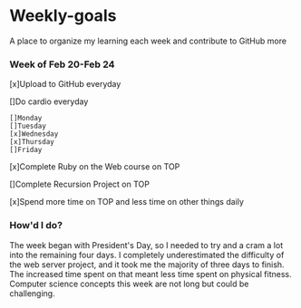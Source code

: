 # Weekly-goals
A place to organize my learning each week and contribute to GitHub more

### Week of Feb 20-Feb 24

[x]Upload to GitHub everyday

[]Do cardio everyday

    []Monday
    []Tuesday
    [x]Wednesday
    [x]Thursday
    []Friday

[x]Complete Ruby on the Web course on TOP

[]Complete Recursion Project on TOP

[x]Spend more time on TOP and less time on other things daily

### How'd I do?
The week began with President's Day, so I needed to try and a cram a lot into the remaining four days. I completely underestimated the difficulty of the web server project, and it took me the majority of three days to finish. The increased time spent on that meant less time spent on physical fitness. Computer science concepts this week are not long but could be challenging.